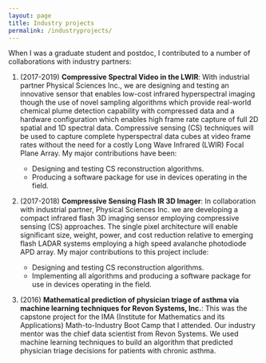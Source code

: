```yaml
---
layout: page
title: Industry projects
permalink: /industryprojects/
---
```


When I was a graduate student and postdoc, I contributed to a number of collaborations with industry partners:

1. (2017-2019) **Compressive Spectral Video in the LWIR**: With industrial partner Physical Sciences Inc., we are designing and testing an innovative sensor that enables low-cost infrared hyperspectral imaging though the use of novel sampling algorithms which provide real-world chemical plume detection capability with compressed data and a hardware configuration which enables high frame rate capture of full 2D spatial and 1D spectral data. Compressive sensing (CS) techniques will be used to capture complete hyperspectral data cubes at video frame rates without the need for a costly Long Wave Infrared (LWIR) Focal Plane Array. My major contributions have been:

    - Designing and testing CS reconstruction algorithms.
    - Producing a software package for use in devices operating in the field.


2. (2017-2018) **Compressive Sensing Flash IR 3D Imager**: In collaboration with industrial partner, Physical Sciences Inc. we are developing a compact infrared flash 3D imaging sensor employing compressive sensing (CS) approaches. The single pixel architecture will enable significant size, weight, power, and cost reduction relative to emerging flash LADAR systems employing a high speed avalanche photodiode APD array. My major contributions to this project include:

    - Designing and testing CS reconstruction algorithms.
    - Implementing all algorithms and producing a software package for use in devices operating in the field. 


3. (2016) **Mathematical prediction of physician triage of asthma via machine learning techniques for Revon Systems, Inc.**: This was the capstone project for the IMA (Institute for Mathematics and its Applications) Math-to-Industry Boot Camp that I attended. Our industry mentor was the chief data scientist from Revon Systems. We used machine learning techniques to build an algorithm that predicted physician triage decisions for patients with chronic asthma. 
 



